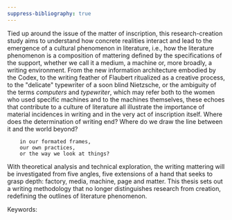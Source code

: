 ```yaml
---
suppress-bibliography: true
---
```



Tied up around the issue of the matter of inscription, this research-creation study aims to understand how concrete realities interact and lead to the emergence of a cultural phenomenon in literature, i.e., how the literature phenomenon is a composition of mattering defined by the specifications of the support, whether we call it a medium, a machine or, more broadly, a writing environment. From the new information architecture embodied by the Codex, to the writing feather of Flaubert ritualized as a creative process, to the "delicate" typewriter of a soon blind Nietzsche, or the ambiguity of the terms *computers* and *typewriter*, which may refer both to the women who used specific machines and to the machines themselves, these echoes that contribute to a culture of literature all illustrate the importance of material incidences in writing and in the very act of inscription itself. Where does the determination of writing end? Where do we draw the line between it and the world beyond? 

        in our formated frames, 
        our own practices, 
        or the way we look at things? 

With theoretical analysis and technical exploration, the writing mattering will be investigated from five angles, five extensions of a hand that seeks to grasp depth: factory, media, machine, page and matter. This thesis sets out a writing methodology that no longer distinguishes research from creation, redefining the outlines of literature phenomenon.

Keywords: 
